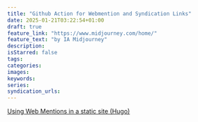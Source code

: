 ```yaml
---
title: "Github Action for Webmention and Syndication Links"
date: 2025-01-21T03:22:54+01:00
draft: true
feature_link: "https://www.midjourney.com/home/"
feature_text: "by IA Midjourney"
description:
isStarred: false
tags:
categories:
images:
keywords:
series:
syndication_urls:
---
```


[Using Web Mentions in a static site (Hugo)](https://paul.kinlan.me/using-web-mentions-in-a-static-sitehugo/)

